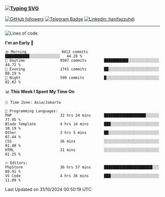 ### [![Typing SVG](https://readme-typing-svg.herokuapp.com?font=lato&size=22&lines=Hi+There+👋)](https://git.io/typing-svg) 

[![GitHub followers](https://img.shields.io/github/followers/hanifazzuhdi?label=Follow&style=social)](https://github.com/hanifazzuhdi/?tab=follow) 
[![Telegram Badge](https://img.shields.io/badge/-hanif0198-blue?style=social&logo=telegram&link=https://www.t.me/hanif0198/)](https://www.t.me/hanif0198/) 
[![Linkedin: hanifazzuhdi](https://img.shields.io/badge/-hanifazzuhdi-blue?style=flat-square&logo=Linkedin&logoColor=white&link=https://www.linkedin.com/in/hanif-az-zuhdi-69688019b/)](https://www.linkedin.com/in/hanif-az-zuhdi-69688019b/) 

<hr/>

<!--START_SECTION:waka-->
![Lines of code](https://img.shields.io/badge/From%20Hello%20World%20I%27ve%20Written-72.0%20million%20lines%20of%20code-blue)

**I'm an Early 🐤** 

```text
🌞 Morning                9413 commits        ███████████░░░░░░░░░░░░░░   44.28 % 
🌆 Daytime                9507 commits        ███████████░░░░░░░░░░░░░░   44.72 % 
🌃 Evening                1741 commits        ██░░░░░░░░░░░░░░░░░░░░░░░   08.19 % 
🌙 Night                  599 commits         █░░░░░░░░░░░░░░░░░░░░░░░░   02.82 % 
```


📊 **This Week I Spent My Time On** 

```text
🕑︎ Time Zone: Asia/Jakarta

💬 Programming Languages: 
PHP                      32 hrs 24 mins      ███████████████████░░░░░░   77.95 % 
Blade Template           4 hrs 14 mins       ███░░░░░░░░░░░░░░░░░░░░░░   10.19 % 
Other                    3 hrs 5 mins        ██░░░░░░░░░░░░░░░░░░░░░░░   07.44 % 
CSS                      36 mins             ░░░░░░░░░░░░░░░░░░░░░░░░░   01.48 % 
HTML                     31 mins             ░░░░░░░░░░░░░░░░░░░░░░░░░   01.25 % 

🔥 Editors: 
PhpStorm                 36 hrs 57 mins      ██████████████████████░░░   88.91 % 
VS Code                  4 hrs 36 mins       ███░░░░░░░░░░░░░░░░░░░░░░   11.09 % 
```


 Last Updated on 31/10/2024 00:50:19 UTC
<!--END_SECTION:waka-->
